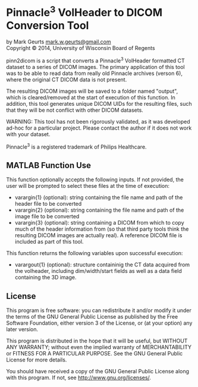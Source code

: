 # Pinnacle<sup>3</sup> VolHeader to DICOM Conversion Tool

by Mark Geurts <mark.w.geurts@gmail.com>
<br>Copyright &copy; 2014, University of Wisconsin Board of Regents

pinn2dicom is a script that converts a Pinnacle<sup>3</sup> VolHeader formatted CT dataset to a series of DICOM images.  The primary application of this tool was to be able to read data from really old Pinnacle archives (verson 6), where the original CT DICOM data is not present.

The resulting DICOM images will be saved to a folder named "output", which is cleared/removed at the start of execution of this function.  In addition, this tool generates unique DICOM UIDs for the resulting files, such that they will be not conflict with other DICOM datasets.

WARNING: This tool has not been rigorously validated, as it was developed ad-hoc for a particular project.  Please contact the author if it does not work with your dataset.

Pinnacle<sup>3</sup> is a registered trademark of Philips Healthcare.

## MATLAB Function Use

This function optionally accepts the following inputs.  If not provided, the user will be prompted to select these files at the time of execution:

* varargin{1} (optional): string containing the file name and path of the header file to be converted
* varargin{2} (optional): string containing the file name and path of the image file to be converted
* varargin{3} (optional): string containing a DICOM from which to copy much of the header information from (so that third party tools think the resulting DICOM images are actually real).  A reference DICOM file is included as part of this tool.

This function returns the following variables upon successful execution:

* varargout{1} (optional): structure containinig the CT data acquired from the volheader, including dim/width/start fields as well as a data field containing the 3D image.

## License

This program is free software: you can redistribute it and/or modify it under the terms of the GNU General Public License as published by the Free Software Foundation, either version 3 of the License, or (at your option) any later version.

This program is distributed in the hope that it will be useful, but WITHOUT ANY WARRANTY; without even the implied warranty of MERCHANTABILITY or FITNESS FOR A PARTICULAR PURPOSE. See the GNU General Public License for more details.

You should have received a copy of the GNU General Public License along with this program. If not, see http://www.gnu.org/licenses/.
